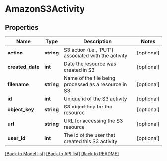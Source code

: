 # AmazonS3Activity

## Properties
Name | Type | Description | Notes
------------ | ------------- | ------------- | -------------
**action** | **string** | S3 action (i.e., &#39;PUT&#39;) associated with the activity | [optional] 
**created_date** | **int** | Date the resource was created in S3 | [optional] 
**filename** | **string** | Name of the file being processed as a resource in S3 | [optional] 
**id** | **int** | Unique id of the S3 activity | [optional] 
**object_key** | **string** | S3 object key for the resource | [optional] 
**url** | **string** | URL for accessing the S3 resource | [optional] 
**user_id** | **int** | The id of the user that created this S3 activity | [optional] 

[[Back to Model list]](../README.md#documentation-for-models) [[Back to API list]](../README.md#documentation-for-api-endpoints) [[Back to README]](../README.md)


